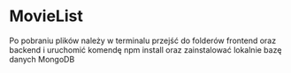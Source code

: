 # MovieList
Po pobraniu plików należy w terminalu przejść do folderów frontend oraz backend i uruchomić komendę npm install oraz zainstalować lokalnie bazę danych MongoDB
